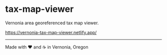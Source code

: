 # tax-map-viewer

Vernonia area georeferenced tax map viewer.

https://vernonia-tax-map-viewer.netlify.app/

***

Made with :heart: and :coffee: in Vernonia, Oregon
